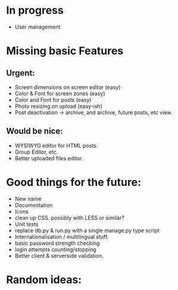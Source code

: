 # In progress

- User management

# Missing basic Features

## Urgent:

- Screen dimensions on screen editor (easy)
- Color & Font for screen zones (easy)
- Color and Font for posts (easy)
- Photo resizing on upload (easy-ish)
- Post deactivation -> archive, and archive, future posts, etc view.

## Would be nice:

- WYSIWYG editor for HTML posts.
- Group Editor, etc.
- Better uploaded files editor.

# Good things for the future:

- New name
- Documentation
- Icons
- clean up CSS. possibly with LESS or similar?
- Unit tests
- replace db.py & run.py with a single manage.py type script
- Internationalisation / multilingual stuff.
- basic password strength checking
- login attempts counting/stopping
- Better client & serverside validation.

# Random ideas:
